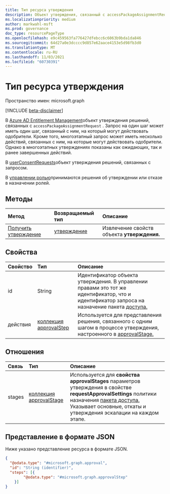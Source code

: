 ```yaml
---
title: Тип ресурса утверждения
description: Объект утверждения, связанный с accessPackageAssignmentRequest или userConsentRequest.
ms.localizationpriority: medium
author: markwahl-msft
ms.prod: governance
doc_type: resourcePageType
ms.openlocfilehash: e9c459563fa776427dfebcc6c6063b9bda1da846
ms.sourcegitcommit: 64d27a0e3dcccc9d857e62aace4153e5d98fb3d0
ms.translationtype: MT
ms.contentlocale: ru-RU
ms.lasthandoff: 11/03/2021
ms.locfileid: "60730391"
---
```

# <a name="approval-resource-type"></a>Тип ресурса утверждения

Пространство имен: microsoft.graph

[!INCLUDE [beta-disclaimer](../../includes/beta-disclaimer.md)]

В [Azure AD Entitlement Management](entitlementmanagement-root.md)объект утверждения решений, связанных с `accessPackageAssignmentRequest` . Запрос на один шаг может иметь один шаг, связанный с ним, на который могут действовать одобрители. Кроме того, многоэтапный запрос может иметь несколько действий, связанных с ним, на которые могут действовать одобрители. Однако в многоэтапных утверждениях показаны как ожидающих, так и ранее завершенных действий.

В [userConsentRequests](../resources/userconsentrequest.md)объект утверждения решений, связанных с запросом.

В [управлении ролью](../resources/rolemanagement.md)принимаются решения об утверждении или отказе в назначении ролей.

## <a name="methods"></a>Методы

| Метод       | Возвращаемый тип | Описание |
|:-------------|:------------|:------------|
|[Получить утверждение](../api/approval-get.md) | [утверждение](approval.md) | Извлечение свойств объекта **утверждения.** |


## <a name="properties"></a>Свойства
|Свойство|Тип|Описание|
|:---|:---|:---|
|id|String|Идентификатор объекта утверждения.  В управлении правами это тот же идентификатор, что и идентификатор запроса на назначение пакета [доступа.](accesspackageassignmentrequest.md)|
|действия|[коллекция approvalStep](../resources/approvalstep.md)|Используется для представления решения, связанного с одним шагом в процессе утверждения, настроенного в [approvalStage.](../resources/approvalstage.md)|

## <a name="relationships"></a>Отношения
|Связь|Тип|Описание|
|:---|:---|:---|
|stages|[коллекция approvalStage](../resources/approvalstage.md)|Используется для **свойства approvalStages** параметров утверждения в свойстве **requestApprovalSettings** политики назначения [пакета доступа.](accesspackageassignmentpolicy.md) Указывает основные, откаты и утверждения эскалации на каждом этапе.|


## <a name="json-representation"></a>Представление в формате JSON
Ниже указано представление ресурса в формате JSON.
<!-- {
  "blockType": "resource",
  "keyProperty": "id",
  "@odata.type": "microsoft.graph.approval",
  "baseType": "microsoft.graph.entity",
}
-->
``` json
{
  "@odata.type": "#microsoft.graph.approval",
  "id": "String (identifier)",
  "steps": [{
        "@odata.type": "#microsoft.graph.approvalStep"
    }]
}
```
